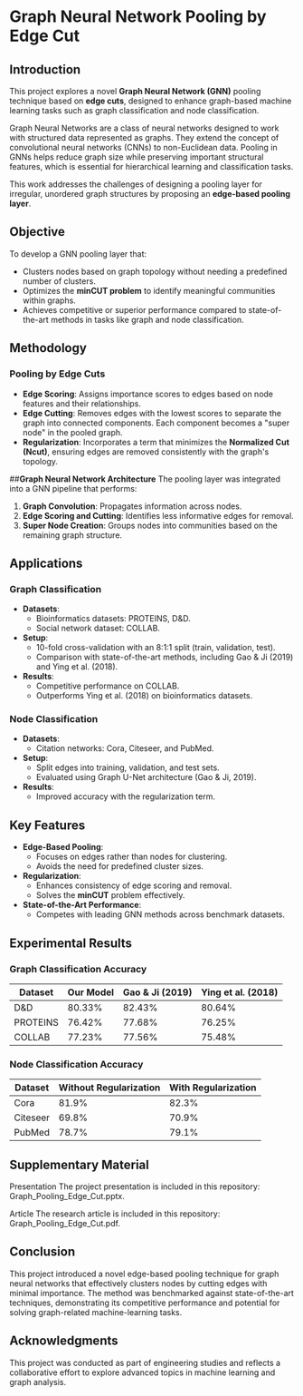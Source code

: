 # Graph Neural Network Pooling by Edge Cut

## **Introduction**
This project explores a novel **Graph Neural Network (GNN)** pooling technique based on **edge cuts**, designed to enhance graph-based machine learning tasks such as graph classification and node classification.

Graph Neural Networks are a class of neural networks designed to work with structured data represented as graphs. They extend the concept of convolutional neural networks (CNNs) to non-Euclidean data. Pooling in GNNs helps reduce graph size while preserving important structural features, which is essential for hierarchical learning and classification tasks.

This work addresses the challenges of designing a pooling layer for irregular, unordered graph structures by proposing an **edge-based pooling layer**.

## **Objective**
To develop a GNN pooling layer that:
- Clusters nodes based on graph topology without needing a predefined number of clusters.
- Optimizes the **minCUT problem** to identify meaningful communities within graphs.
- Achieves competitive or superior performance compared to state-of-the-art methods in tasks like graph and node classification.

## **Methodology**

### **Pooling by Edge Cuts**
- **Edge Scoring**: Assigns importance scores to edges based on node features and their relationships.
- **Edge Cutting**: Removes edges with the lowest scores to separate the graph into connected components. Each component becomes a "super node" in the pooled graph.
- **Regularization**: Incorporates a term that minimizes the **Normalized Cut (Ncut)**, ensuring edges are removed consistently with the graph's topology.

##**Graph Neural Network Architecture**
The pooling layer was integrated into a GNN pipeline that performs:
1. **Graph Convolution**: Propagates information across nodes.
2. **Edge Scoring and Cutting**: Identifies less informative edges for removal.
3. **Super Node Creation**: Groups nodes into communities based on the remaining graph structure.

## **Applications**
### **Graph Classification**
- **Datasets**:
  - Bioinformatics datasets: PROTEINS, D&D.
  - Social network dataset: COLLAB.
- **Setup**:
  - 10-fold cross-validation with an 8:1:1 split (train, validation, test).
  - Comparison with state-of-the-art methods, including Gao & Ji (2019) and Ying et al. (2018).
- **Results**:
  - Competitive performance on COLLAB.
  - Outperforms Ying et al. (2018) on bioinformatics datasets.

### **Node Classification**
- **Datasets**:
  - Citation networks: Cora, Citeseer, and PubMed.
- **Setup**:
  - Split edges into training, validation, and test sets.
  - Evaluated using Graph U-Net architecture (Gao & Ji, 2019).
- **Results**:
  - Improved accuracy with the regularization term.



## **Key Features**
- **Edge-Based Pooling**:
  - Focuses on edges rather than nodes for clustering.
  - Avoids the need for predefined cluster sizes.
- **Regularization**:
  - Enhances consistency of edge scoring and removal.
  - Solves the **minCUT** problem effectively.
- **State-of-the-Art Performance**:
  - Competes with leading GNN methods across benchmark datasets.


## **Experimental Results**
### **Graph Classification Accuracy**  
| Dataset       | Our Model | Gao & Ji (2019) | Ying et al. (2018) |
|---------------|-----------|-----------------|--------------------|
| D&D           | 80.33%   | 82.43%          | 80.64%            |
| PROTEINS      | 76.42%   | 77.68%          | 76.25%            |
| COLLAB        | 77.23%   | 77.56%          | 75.48%            |

### **Node Classification Accuracy**  
| Dataset       | Without Regularization | With Regularization |
|---------------|------------------------|---------------------|
| Cora          | 81.9%                 | 82.3%              |
| Citeseer      | 69.8%                 | 70.9%              |
| PubMed        | 78.7%                 | 79.1%              |


## **Supplementary Material**
Presentation
The project presentation is included in this repository: Graph_Pooling_Edge_Cut.pptx.

Article
The research article is included in this repository: Graph_Pooling_Edge_Cut.pdf.


## **Conclusion**
This project introduced a novel edge-based pooling technique for graph neural networks that effectively clusters nodes by cutting edges with minimal importance. The method was benchmarked against state-of-the-art techniques, demonstrating its competitive performance and potential for solving graph-related machine-learning tasks.


## **Acknowledgments**
This project was conducted as part of engineering studies and reflects a collaborative effort to explore advanced topics in machine learning and graph analysis.


